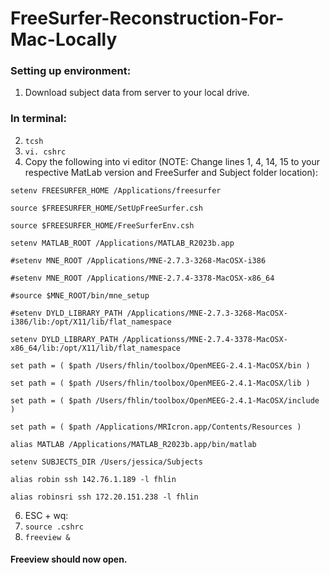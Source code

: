 # FreeSurfer-Reconstruction-For-Mac-Locally
### Setting up environment: 
1. Download subject data from server to your local drive.

### In terminal:
2. `tcsh`
3. `vi. cshrc`
4. Copy the following into vi editor (NOTE: Change lines 1, 4, 14, 15 to your respective MatLab version and FreeSurfer and Subject folder location):

`setenv FREESURFER_HOME /Applications/freesurfer`

`source $FREESURFER_HOME/SetUpFreeSurfer.csh`

`source $FREESURFER_HOME/FreeSurferEnv.csh`

`setenv MATLAB_ROOT /Applications/MATLAB_R2023b.app`

`#setenv MNE_ROOT /Applications/MNE-2.7.3-3268-MacOSX-i386`

`#setenv MNE_ROOT /Applications/MNE-2.7.4-3378-MacOSX-x86_64`

`#source $MNE_ROOT/bin/mne_setup`

`#setenv DYLD_LIBRARY_PATH /Applications/MNE-2.7.3-3268-MacOSX-i386/lib:/opt/X11/lib/flat_namespace`

`setenv DYLD_LIBRARY_PATH /Applicationss/MNE-2.7.4-3378-MacOSX-x86_64/lib:/opt/X11/lib/flat_namespace`

`set path = ( $path /Users/fhlin/toolbox/OpenMEEG-2.4.1-MacOSX/bin )`

`set path = ( $path /Users/fhlin/toolbox/OpenMEEG-2.4.1-MacOSX/lib )`

`set path = ( $path /Users/fhlin/toolbox/OpenMEEG-2.4.1-MacOSX/include )`

`set path = ( $path /Applications/MRIcron.app/Contents/Resources )`

`alias MATLAB /Applications/MATLAB_R2023b.app/bin/matlab`

`setenv SUBJECTS_DIR /Users/jessica/Subjects`

`alias robin ssh 142.76.1.189 -l fhlin`

`alias robinsri ssh 172.20.151.238 -l fhlin`

6. ESC + wq:
7. `source .cshrc`
8. `freeview &`

#### Freeview should now open.

